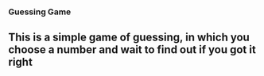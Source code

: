 ### Guessing Game

## This is a simple game of guessing, in which you choose a number and wait to find out if you got it right
